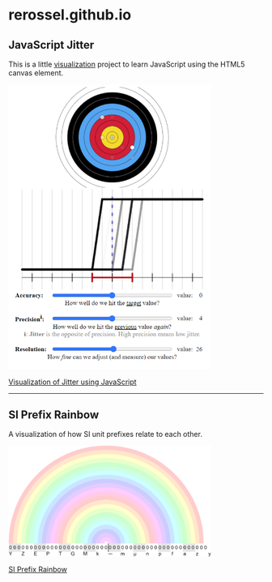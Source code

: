 # rerossel.github.io

## JavaScript Jitter

This is a little [visualization](https://rerossel.github.io/JavaScript-Jitter/) project to learn JavaScript using the HTML5 canvas element.

<div style="width:400px">

![Visualization of Jitter using JavaScript](./assets/images/JavaScript-Jitter.png "Visualization of Jitter using JavaScript")

[Visualization of Jitter using JavaScript](https://rerossel.github.io/JavaScript-Jitter/)

</div>

---

## SI Prefix Rainbow

A visualization of how SI unit prefixes relate to each other.

<div style="width:400px">

![SI Prefix Rainbow](./assets/images/SI-Prefix-Rainbow.png "SI Prefix Rainbow")

[SI Prefix Rainbow](https://github.com/RERossel/SI-Prefix-Rainbow)

</div>
